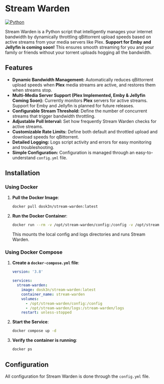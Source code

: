 
# Stream Warden

[![Python](https://img.shields.io/badge/python-3.7+-blue.svg)](https://www.python.org)

Stream Warden is a Python script that intelligently manages your internet bandwidth by dynamically throttling qBittorrent upload speeds based on active streams from your media servers like Plex. **Support for Emby and Jellyfin is coming soon!** This ensures smooth streaming for you and your family or friends without your torrent uploads hogging all the bandwidth.

## Features

- **Dynamic Bandwidth Management:** Automatically reduces qBittorrent upload speeds when **Plex** media streams are active, and restores them when streams stop.
- **Multi-Media Server Support (Plex Implemented, Emby & Jellyfin Coming Soon):** Currently monitors **Plex** servers for active streams. Support for Emby and Jellyfin is planned for future releases.
- **Configurable Stream Threshold:** Define the number of concurrent streams that trigger bandwidth throttling.
- **Adjustable Poll Interval:** Set how frequently Stream Warden checks for active streams.
- **Customizable Rate Limits:** Define both default and throttled upload and download speeds for qBittorrent.
- **Detailed Logging:** Logs script activity and errors for easy monitoring and troubleshooting.
- **Simple Configuration:** Configuration is managed through an easy-to-understand `config.yml` file.

## Installation

### Using Docker

1. **Pull the Docker Image**:
   ```bash
   docker pull dosk3n/stream-warden:latest
   ```

2. **Run the Docker Container**:
   ```bash
   docker run --rm -v /opt/stream-warden/config:/config -v /opt/stream-warden/logs:/stream-warden/logs dosk3n/stream-warden:latest
   ```
   This mounts the local config and logs directories and runs Stream Warden.

### Using Docker Compose

1. **Create a `docker-compose.yml` file**:

   ```yaml
   version: '3.8'

   services:
     stream-warden:
       image: dosk3n/stream-warden:latest
       container_name: stream-warden
       volumes:
         - /opt/stream-warden/config:/config
         - /opt/stream-warden/logs:/stream-warden/logs
       restart: unless-stopped
   ```

2. **Start the Service**:
   ```bash
   docker compose up -d
   ```

3. **Verify the container is running**:
   ```bash
   docker ps
   ```

## Configuration

All configuration for Stream Warden is done through the `config.yml` file.
